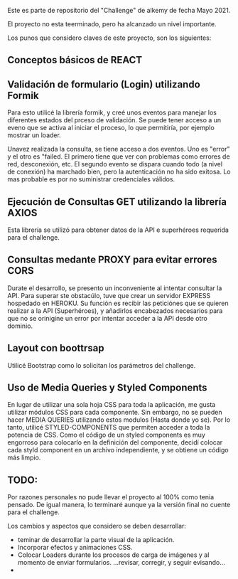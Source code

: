 Este es parte de repositorio del "Challenge" de alkemy de fecha Mayo 2021.

El proyecto no esta teerminado, pero ha alcanzado un nivel importante.

Los punos que considero claves de este proyecto, son los siguientes:

## Conceptos básicos de REACT

## Validación de formulario (Login) utilizando Formik
Para esto utilicé la librería formik, y creé unos eventos para manejar los diferentes estados del prceso de validación. Se puede tener acceso a un eveno que se activa al iniciar el proceso, lo que permitiría, por ejemplo mostrar un loader. 

Unavez realizada la consulta, se tiene acceso a dos eventos. Uno es "error" y el otro es "failed. El primero tiene que ver con problemas como errores de red, desconexión, etc. El segundo evento se dispara cuando todo (a nivel de conexión) ha marchado bien, pero la autenticación no ha sido exitosa. Lo mas probable es por no suministrar credenciales válidos.

## Ejecución de Consultas GET utilizando la librería AXIOS
Esta librería se utilizó para obtener datos de la API e superhéroes requerida para el challenge.

## Consultas medante PROXY para evitar errores CORS
Durate el desarrollo, se presento un inconveniente al intentar consultar la API. Para superar ste obstacúlo, tuve que crear un servidor EXPRESS hospedado en HEROKU. Su función es recibir las peticiónes que se quieren realizar a la API (Superhéroes), y añadirlos encabezados necesarios para que no se orinigine un error por intentar acceder a la API desde otro dominio.

## Layout con boottrsap
Utilicé Bootstrap como lo solicitan los parámetros del challenge.

## Uso de Media Queries y Styled Components 
En lugar de utilizar una sola hoja CSS para toda la aplicación, me gusta utilizar módulos CSS para cada componente. Sin embargo, no se pueden hacer MEDIA QUERIES utilizando estos modulos (Hasta donde yo se). Por lo tanto, utilicé STYLED-COMPONENTS que permiten acceder a toda la potencia de CSS. Como el código de un styled components es muy engorroso para colocarlo en la definición del componente, decidí colocar cada styld component en un archivo independiente, y se obtiene un código más limpio.

## TODO:
Por razones personales no pude llevar el proyecto al 100% como tenia pensado. De igual manera, lo terminaré aunque ya la versión final no cuente para el challenge.

Los cambios y aspectos que considero se deben desarrollar:

* teminar de desarrollar la parte visual de la aplicación.
* Incorporar efectos y animaciones CSS.
* Colocar Loaders durante los procesos de carga de imágenes y al momento de enviar formularios.
...revisar, corregir, y seguir evisando...
* 
